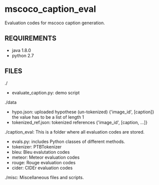 mscoco_caption_eval
===================

Evaluation codes for mscoco caption generation.

## REQUIREMENTS ##
- java 1.8.0
- python 2.7

## FILES ##
./
- evaluate_caption.py: demo script

./data
- hypo.json: uploaded hypothese (un-tokenized)
		{'image_id', [caption]}
		the value has to be a list of length 1
- tokenized_ref.json: tokenized references
		{'image_id', [caption, ...]}

./caption_eval: This is a folder where all evaluation codes are stored.
- evals.py: includes Python classes of different methods.
- tokenizer: PTBTokenizer
- bleu: Bleu evalutation codes
- meteor: Meteor evaluation codes
- rouge: Rouge evaluation codes
- cider: CIDEr evaluation codes

./misc: Miscellaneous files and scripts.
